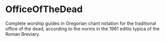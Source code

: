 # OfficeOfTheDead
Complete worship guides in Gregorian chant notation for the traditional office of the dead, according to the norms in the 1961 editio typica of the Roman Breviary.
